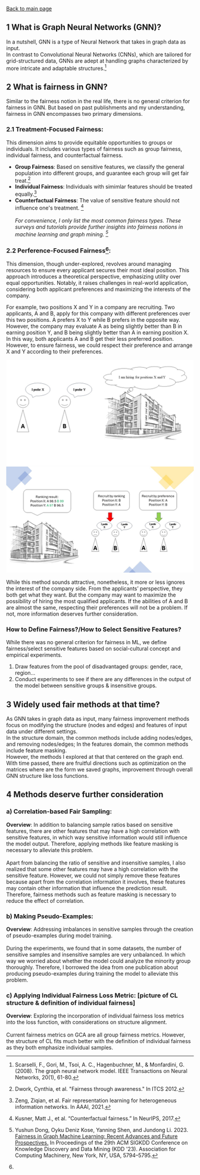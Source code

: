 [Back to main page](https://github.com/jadestreet/Jade-Xu-graduate-application-material/tree/main/Fairness-aware%20contrastive%20learning%20on%20GNN)
## 1 What is Graph Neural Networks (GNN)? 
<!--Need literature.-->
In a nutshell, GNN is a type of Neural Network that takes in graph data as input. \
In contrast to Convolutional Neural Networks (CNNs), which are tailored for grid-structured data, GNNs are adept at handling graphs characterized by more intricate and adaptable structures.[^1]
## 2 What is fairness in GNN? 
Similar to the fairness notion in the real life, there is no general criterion for fairness in GNN. But based on past publishments and my understanding, fairness in GNN encompasses two primary dimensions.
### 2.1 Treatment-Focused Fairness:

This dimension aims to provide equitable opportunities to groups or individuals. It includes various types of fairness such as group fairness, individual fairness, and counterfactual fairness. 
- **Group Fairness**: Based on sensitive features, we classify the general population into different groups, and guarantee each group will get fair treat.[^2]
- **Individual Fairness**: Individuals with simimlar features should be treated equally.[^3]
- **Counterfactual Fairness**: The value of sensitive feature should not influence one's treatment. [^4] \
 \
*For convenience, I only list the most common fairness types. These surveys and tutorials provide further insights into fairness notions in machine learning and graph mining. [^5]*

### 2.2 Perference-Focused Fairness[^6]:
This dimension, though under-explored, revolves around managing resources to ensure every applicant secures their most ideal position. This approach introduces a theoretical perspective, emphasizing utility over equal opportunities. Notably, it raises challenges in real-world application, considering both applicant preferences and maximizing the interests of the company.
<!--WITH AN GRAPH EXAMPLE-->
For example, two positions X and Y in a company are recruiting. Two applicants, A and B, apply for this company with different preferences over this two positions. A prefers X to Y while B prefers in the opposite way. However, the company may evaluate A as being slightly better than B in earning position Y, and B being slightly better than A in earning position X. In this way, both applicants A and B get their less preferred position. However, to ensure fairness, we could respect their preference and arrange X and Y according to their preferences. 

![e1](https://github.com/jadestreet/Jade-Xu-graduate-application-material/blob/main/Fairness-aware%20contrastive%20learning%20on%20GNN/pics/Hiring%201.jpg)
![e2](https://github.com/jadestreet/Jade-Xu-graduate-application-material/blob/main/Fairness-aware%20contrastive%20learning%20on%20GNN/pics/Hiring%202.jpg) 

While this method sounds attractive, nonetheless, it more or less ignores the interest of the company side. From the applicants’ perspective, they both get what they want. But the company may want to maximize the possibility of hiring the most qualified applicants. If the abilities of A and B are almost the same, respecting their preferences will not be a problem. If not, more information deserves further consideration. 

### How to Define Fairness?/How to Select Sensitive Features?
While there was no general criterion for fairness in ML, we define fairness/select sensitive features based on social-cultural concept and empirical experiments. 
1. Draw features from the pool of disadvantaged groups: gender, race, region…
2. Conduct experiments to see if there are any differences in the output of the model between sensitive groups & insensitive groups.

## 3 Widely used fair methods at that time? 
As GNN takes in graph data as input, many fairness improvement methods focus on modifying the structure (nodes and edges) and features of input data under different settings. \
In the structure domain, the common methods include adding nodes/edges, and removing nodes/edges; In the features domain, the common methods include feature masking. \
However, the methods I explored at that that centered on the graph end. With time passed, there are fruitful directions such as optimization on the matrices where are the form we saved graphs, improvement through overall GNN structure like loss functions. 

<!--FIND THE PAPER I READ-->

<!-- ## 4 What is Contrastive Learning (CL)? 
[Graph of its structure] Emphasize structure.
The core element of CL is to make distances between similar pairs closer than dissimilar pairs. This structural emphasis aligns with the definition of individual fairness.
-->

## 4	Methods deserve further consideration
<!-- ### a) Fair Sampling:-->

### a) Correlation-based Fair Sampling: 
**Overview**: In addition to balancing sample ratios based on sensitive features, there are other features that may have a high correlation with sensitive features, in which way sensitive information would still influence the model output. Therefore, applying methods like feature masking is necessary to alleviate this problem. \
 \
Apart from balancing the ratio of sensitive and insensitive samples, I also realized that some other features may have a high correlation with the sensitive feature. However, we could not simply remove these features because apart from the correlation information it involves, these features may contain other information that influence the prediction result. Therefore, fairness methods such as feature masking is necessary to reduce the effect of correlation. 
<!--Problem: Not implemented given the priority.-->

### b) Making Pseudo-Examples: 
<!--[picture/formula of the inspiration paper]-->
**Overview**: Addressing imbalances in sensitive samples through the creation of pseudo-examples during model training. \
 \
During the experiments, we found that in some datasets, the number of sensitive samples and insensitive samples are very unbalanced. In which way we worried about whether the model could analyze the minority group thoroughly. Therefore, I borrowed the idea from one publication about producing pseudo-examples during training the model to alleviate this problem. 
<!--Problem: I was on the way to making pseudo-examples, but due to demanding schedule. I quitted the summer research.-->

### c) Applying Individual Fairness Loss Metric: [picture of CL structure & definition of individual fairness]
**Overview**: Exploring the incorporation of individual fairness loss metrics into the loss function, with considerations on structure alignment. \
 \
Current fairness metrics on GCA are all group fairness metrics. However, the structure of CL fits much better with the definition of individual fairness as they both emphasize individual samples. 
<!--Problem: we had a disagreement on the availability of this method. One mentor strongly supported me while the other did not consider it a good idea. Hence, I put this method into lower priority.-->

<!--
## 6 Datasets Used
Cora: citation network \
Credit: \
Pokec-c: region \
Pokec-z: region \
Bail: race
-->
[^1]: Scarselli, F., Gori, M., Tsoi, A. C., Hagenbuchner, M., & Monfardini, G. (2008). The graph neural network model. IEEE Transactions on Neural Networks, 20(1), 61-80. 
[^2]: Dwork, Cynthia, et al. "Fairness through awareness." In ITCS 2012.
[^3]: Zeng, Ziqian, et al. Fair representation learning for heterogeneous information networks. In AAAI, 2021.
[^4]: Kusner, Matt J., et al. “Counterfactual fairness.” In NeurIPS, 2017.
[^5]: Yushun Dong, Oyku Deniz Kose, Yanning Shen, and Jundong Li. 2023. [Fairness in Graph Machine Learning: Recent Advances and Future Prospectives.](https://doi.org/10.1145/3580305.3599555) In Proceedings of the 29th ACM SIGKDD Conference on Knowledge Discovery and Data Mining (KDD '23). Association for Computing Machinery, New York, NY, USA, 5794–5795. 
[^6]: 
